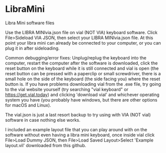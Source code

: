 # LibraMini
Libra Mini software files

Use the LIBRA MINIvia.json file on vial (NOT VIA) keyboard software.
Click File>Sideload VIA JSON, then select your LIBRA MINIvia.json file. At this point your libra mini can already be connected to your computer, or you can plug it in after sideloading.

Common debugging/error fixes: Unplug/replug the keyboard into the computer, restart the computer after the software is downloaded, click the reset button on the keyboard while it is still connected and vial is open (the reset button can be pressed with a paperclip or small screwdriver, there is a small hole on the side of the keyboard (the side facing you) where the reset button is. If you have problems downloading vial from the .exe file, try going to the vial website yourself (try searching "vial keyboard" or https://get.vial.today) and clicking 'download vial' and whichever operating system you have (you probably have windows, but there are other options for macOS and Linux).

The vial.json is just a last resort backup to try using with VIA (NOT vial) software in case nothing else works.

I included an example layout file that you can play around with on the software without even having a libra mini keyboard, once inside vial click File>Load Dummy JSON, then File>Load Saved Layout>Select 'Example layout.vil' downloaded from this github.
